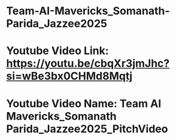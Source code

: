 # Team-AI-Mavericks_Somanath-Parida_Jazzee2025
# Youtube Video Link: https://youtu.be/cbqXr3jmJhc?si=wBe3bx0CHMd8Mqtj
# Youtube Video Name: Team AI Mavericks_Somanath Parida_Jazzee2025_PitchVideo
